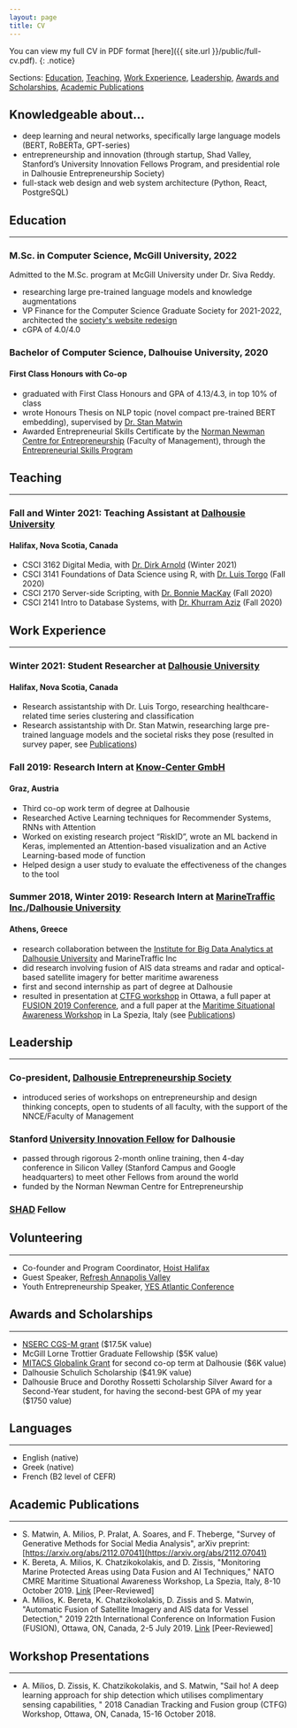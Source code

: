 ```yaml
---
layout: page
title: CV
---
```


You can view my full CV in PDF format [here]({{ site.url }}/public/full-cv.pdf).
{: .notice}

Sections: [Education](#education), [Teaching](#teaching), [Work Experience](#work-experience), [Leadership](#leadership), [Awards and Scholarships](#awards-and-scholarships), [Academic Publications](#academic-publications)

## Knowledgeable about...

* deep learning and neural networks, specifically large language models (BERT, RoBERTa, GPT-series)
* entrepreneurship and innovation (through startup, Shad Valley, Stanford’s University
Innovation Fellows Program, and presidential role in Dalhousie Entrepreneurship Society)
* full-stack web design and web system architecture (Python, React, PostgreSQL)

## Education

<hr>

### M.Sc. in Computer Science, McGill University, 2022
Admitted to the M.Sc. program at McGill University under Dr. Siva Reddy. 
* researching large pre-trained language models and knowledge augmentations
* VP Finance for the Computer Science Graduate Society for 2021-2022, architected the [society's website redesign](https://csgs.cs.mcgill.ca)
* cGPA of 4.0/4.0

### Bachelor of Computer Science, Dalhouise University, 2020
#### First Class Honours with Co-op
* graduated with First Class Honours and GPA of 4.13/4.3, in top 10% of class
* wrote Honours Thesis on NLP topic (novel compact pre-trained BERT embedding), supervised by [Dr. Stan Matwin](https://web.cs.dal.ca/~stan/)
* Awarded Entrepreneurial Skills Certificate by the [Norman Newman Centre for
Entrepreneurship](https://www.dal.ca/faculty/management/nnce.html) (Faculty of Management), through the [Entrepreneurial Skills Program](https://academiccalendar.dal.ca/Catalog/ViewCatalog.aspx?pageid=viewcatalog&catalogid=105&chapterid=6420&loaduseredits=False)

## Teaching

<hr>

### Fall and Winter 2021: Teaching Assistant at [Dalhousie University](https://www.dal.ca/)
#### Halifax, Nova Scotia, Canada
* CSCI 3162 Digital Media, with [Dr. Dirk Arnold](https://web.cs.dal.ca/~dirk/) (Winter 2021)
* CSCI 3141 Foundations of Data Science using R, with [Dr. Luis Torgo](https://web.cs.dal.ca/~ltorgo/) (Fall 2020)
* CSCI 2170 Server-side Scripting, with [Dr. Bonnie MacKay](https://web.cs.dal.ca/~bmackay/) (Fall 2020)
* CSCI 2141 Intro to Database Systems, with [Dr. Khurram Aziz](https://www.dal.ca/faculty/computerscience/faculty-staff/khurram-aziz.html) (Fall 2020)

## Work Experience

<hr>

### Winter 2021: Student Researcher at [Dalhousie University](https://www.dal.ca/)
#### Halifax, Nova Scotia, Canada
* Research assistantship with Dr. Luis Torgo, researching healthcare-related time series clustering and classification
* Research assistantship with Dr. Stan Matwin, researching large pre-trained language models and the societal risks they pose (resulted in survey paper, see [Publications](#academic-publications))

### Fall 2019: Research Intern at [Know-Center GmbH](https://www.know-center.tugraz.at/en/)
#### Graz, Austria
* Third co-op work term of degree at Dalhousie
* Researched Active Learning techniques for Recommender Systems, RNNs with Attention
* Worked on existing research project “RiskID”, wrote an ML backend in Keras, implemented an Attention-based visualization and an Active Learning-based mode of function
* Helped design a user study to evaluate the effectiveness of the changes to the tool

### Summer 2018, Winter 2019: Research Intern at [MarineTraffic Inc.](https://www.marinetraffic.com/)/[Dalhousie University](https://www.dal.ca/)
#### Athens, Greece
* research collaboration between the [Institute for Big Data Analytics at Dalhousie University](https://bigdata.cs.dal.ca/) and MarineTraffic Inc
* did research involving fusion of AIS data streams and radar and optical-based satellite imagery for better maritime awareness
* first and second internship as part of degree at Dalhousie
* resulted in presentation at [CTFG workshop](http://www.ctfg.ca/) in Ottawa, a full paper at [FUSION 2019 Conference](https://www.fusion2019.org/program.html), and a full paper at the [Maritime Situational Awareness Workshop](https://www.cmre.nato.int/msaw-2019-home) in La Spezia, Italy (see [Publications](#academic-publications))

## Leadership

<hr>

### Co-president, [Dalhousie Entrepreneurship Society](https://www.facebook.com/dalentsoc/)
* introduced series of workshops on entrepreneurship and design thinking concepts, open to students of all faculty, with the support of the NNCE/Faculty of Management

### Stanford [University Innovation Fellow](https://universityinnovationfellows.org/) for Dalhousie
* passed through rigorous 2-month online training, then 4-day conference in Silicon Valley
(Stanford Campus and Google headquarters) to meet other Fellows from around the world
* funded by the Norman Newman Centre for Entrepreneurship

### [SHAD](https://www.shad.ca/) Fellow

## Volunteering

<hr>

* Co-founder and Program Coordinator, [Hoist Halifax](https://voltaeffect.com/programs/hoist/)
* Guest Speaker, [Refresh Annapolis Valley](https://refreshannapolisvalley.org/)
* Youth Entrepreneurship Speaker, [YES Atlantic Conference](https://www.yes-atlantic.com/)

## Awards and Scholarships

<hr>

* [NSERC CGS-M grant](https://www.nserc-crsng.gc.ca/students-etudiants/pg-cs/cgsm-bescm_eng.asp) ($17.5K value)
* McGill Lorne Trottier Graduate Fellowship ($5K value)
* [MITACS Globalink Grant](https://www.mitacs.ca/en/programs/globalink/globalink-research-award) for second co-op term at Dalhousie ($6K value)
* Dalhousie Schulich Scholarship ($41.9K value)
* Dalhousie Bruce and Dorothy Rossetti Scholarship Silver Award for a Second-Year student,
for having the second-best GPA of my year ($1750 value)

## Languages

<hr>

* English (native)
* Greek (native)
* French (B2 level of CEFR)

## Academic Publications

<hr>

* S. Matwin, A. Milios, P. Pralat, A. Soares, and F. Theberge, "Survey of Generative Methods for Social Media Analysis", arXiv preprint: [https://arxiv.org/abs/2112.07041](https://arxiv.org/abs/2112.07041)
* K. Bereta, A. Milios, K. Chatzikokolakis, and D. Zissis, "Monitoring Marine Protected Areas using Data Fusion and AI Techniques," NATO CMRE Maritime Situational Awareness
Workshop, La Spezia, Italy, 8-10 October 2019. [Link](https://www.cmre.nato.int/msaw-2019-home/msaw2019-papers/) [Peer-Reviewed]
* A. Milios, K. Bereta, K. Chatzikokolakis, D. Zissis and S. Matwin, "Automatic Fusion of Satellite Imagery and AIS data for Vessel Detection," 2019 22th International Conference on
Information Fusion (FUSION), Ottawa, ON, Canada, 2-5 July 2019. [Link](https://ieeexplore.ieee.org/abstract/document/9011339) [Peer-Reviewed]

## Workshop Presentations

<hr>

* A. Milios, D. Zissis, K. Chatzikokolakis, and S. Matwin, "Sail ho! A deep learning approach for ship detection which utilises complimentary sensing capabilities, " 2018 Canadian Tracking and Fusion group (CTFG) Workshop, Ottawa, ON, Canada, 15-16 October 2018.
